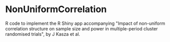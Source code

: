 # NonUniformCorrelation
R code to implement the R Shiny app accompanying "Impact of non-uniform correlation structure on sample size and power in multiple-period cluster randomised trials", by J Kasza et al.
